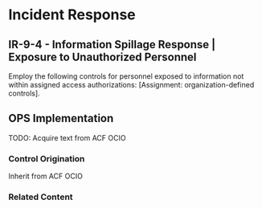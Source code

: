 # Incident Response
## IR-9-4 - Information Spillage Response | Exposure to Unauthorized Personnel

Employ the following controls for personnel exposed to information not within assigned access authorizations: [Assignment: organization-defined controls].

## OPS Implementation

TODO: Acquire text from ACF OCIO

### Control Origination

Inherit from ACF OCIO

### Related Content
